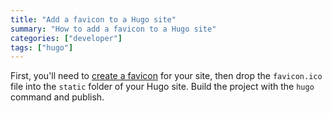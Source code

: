 ```yaml
---
title: "Add a favicon to a Hugo site"
summary: "How to add a favicon to a Hugo site"
categories: ["developer"]
tags: ["hugo"]
---
```


First, you'll need to [create a favicon](https://favicon.io/) for your site, then drop the `favicon.ico` file into the `static` folder of your Hugo site. Build the project with the `hugo` command and publish.

